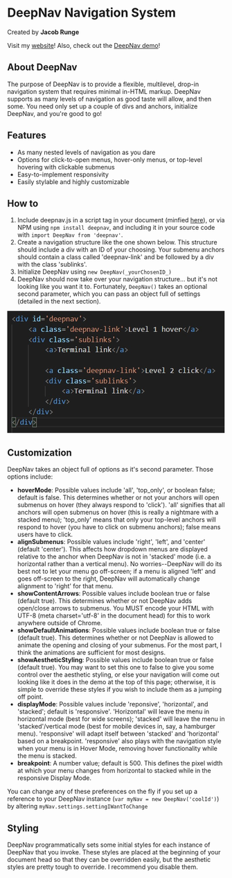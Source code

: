 DeepNav Navigation System
=========================

Created by **Jacob Runge**

Visit my [website](http://jacobrunge.com)!
Also, check out the [DeepNav demo](http://jacobrunge.com/portfolio_entries/deepnav)!

About DeepNav
-------------

The purpose of DeepNav is to provide a flexible, multilevel, drop-in navigation system that requires minimal in-HTML markup. DeepNav supports as many levels of navigation as good taste will allow, and then some. You need only set up a couple of divs and anchors, initialize DeepNav, and you're good to go!

Features
--------

*   As many nested levels of navigation as you dare
*   Options for click-to-open menus, hover-only menus, or top-level hovering with clickable submenus
*   Easy-to-implement responsivity
*   Easily stylable and highly customizable

How to
------

1.  Include deepnav.js in a script tag in your document (minfied [here](./dist/deepnav.min.js)), or via NPM using `npm install deepnav`, and including it in your source code with `import DeepNav from 'deepnav'`.
2.  Create a navigation structure like the one shown below. This structure should include a div with an ID of your choosing. Your submenu anchors should contain a class called 'deepnav-link' and be followed by a div with the class 'sublinks'.
4.  Initialize DeepNav using `new DeepNav(_yourChosenID_)`
5.  DeepNav should now take over your navigation structure... but it's not looking like you want it to. Fortunately, `DeepNav()` takes an optional second parameter, which you can pass an object full of settings (detailed in the next section).

![](./test/code_snip.jpg)

Customization
-------------

DeepNav takes an object full of options as it's second parameter. Those options include:

*  **hoverMode**: Possible values include 'all', 'top\_only', or boolean false; default is false. This determines whether or not your anchors will open submenus on hover (they always respond to 'click'). 'all' signifies that all anchors will open submenus on hover (this is really a nightmare with a stacked menu); 'top\_only' means that only your top-level anchors will respond to hover (you have to click on submenu anchors); false means users have to click.
*  **alignSubmenus**: Possible values include 'right', 'left', and 'center' (default 'center'). This affects how dropdown menus are displayed relative to the anchor when DeepNav is not in 'stacked' mode (i.e. a horizontal rather than a vertical menu). No worries--DeepNav will do its best not to let your menu go off-screen; if a menu is aligned 'left' and goes off-screen to the right, DeepNav will automatically change alignment to 'right' for that menu.
*  **showContentArrows**: Possible values include boolean true or false (default true). This determines whether or not DeepNav adds open/close arrows to submenus. You MUST encode your HTML with UTF-8 (meta charset='utf-8' in the document head) for this to work anywhere outside of Chrome.
*  **showDefaultAnimations**: Possible values include boolean true or false (default true). This determines whether or not DeepNav is allowed to animate the opening and closing of your submenus. For the most part, I think the animations are sufficient for most designs.
*  **showAestheticStyling**: Possible values include boolean true or false (default true). You may want to set this one to false to give you some control over the aesthetic styling, or else your navigation will come out looking like it does in the demo at the top of this page; otherwise, it is simple to override these styles if you wish to include them as a jumping off point.
*  **displayMode**: Possible values include 'reponsive', 'horizontal', and 'stacked'; default is 'responsive'. 'Horizontal' will leave the menu in horizontal mode (best for wide screens); 'stacked' will leave the menu in 'stacked'/vertical mode (best for mobile devices in, say, a hamburger menu). 'responsive' will adapt itself between 'stacked' and 'horizontal' based on a breakpoint. 'responsive' also plays with the navigation style when your menu is in Hover Mode, removing hover functionality while the menu is stacked.
*  **breakpoint**: A number value; default is 500. This defines the pixel width at which your menu changes from horizontal to stacked while in the responsive Display Mode.

You can change any of these preferences on the fly if you set up a reference to your DeepNav instance (`var myNav = new DeepNav('coolId')`) by altering `myNav.settings.settingIWantToChange`

Styling
-------

DeepNav programmatically sets some initial styles for each instance of DeepNav that you invoke. These styles are placed at the beginning of your document head so that they can be overridden easily, but the aesthetic styles are pretty tough to override. I recommend you disable them.
